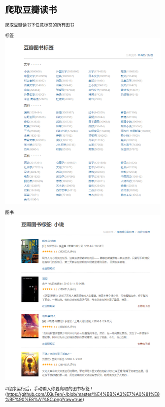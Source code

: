 # 爬取豆瓣读书
爬取豆瓣读书下任意标签的所有图书

标签
![豆瓣读书的标签](https://github.com/JXiuFen/-/blob/master/%E8%B1%86%E7%93%A3%E8%AF%BB%E4%B9%A6%E6%A0%87%E7%AD%BE.png?raw=true)

图书
![所有的图书](https://github.com/JXiuFen/-/blob/master/%E8%B1%86%E7%93%A3%E8%AF%BB%E4%B9%A6%E5%9B%BE%E4%B9%A6.png?raw=true)



#程序运行后，手动输入你要爬取的图书标签
!(https://github.com/JXiuFen/-/blob/master/%E4%BB%A3%E7%A0%81%E8%BF%90%E8%A1%8C.png?raw=true)
